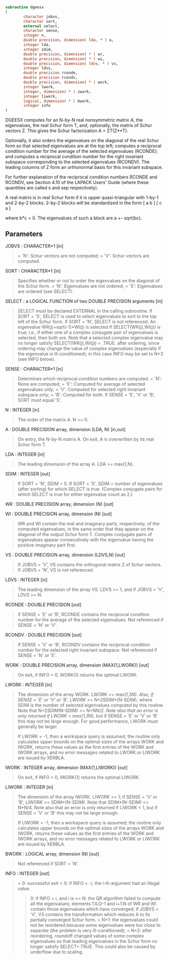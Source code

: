 ```fortran
subroutine dgeesx
(
        character jobvs,
        character sort,
        external select,
        character sense,
        integer n,
        double precision, dimension( lda, * ) a,
        integer lda,
        integer sdim,
        double precision, dimension( * ) wr,
        double precision, dimension( * ) wi,
        double precision, dimension( ldvs, * ) vs,
        integer ldvs,
        double precision rconde,
        double precision rcondv,
        double precision, dimension( * ) work,
        integer lwork,
        integer, dimension( * ) iwork,
        integer liwork,
        logical, dimension( * ) bwork,
        integer info
)
```

DGEESX computes for an N-by-N real nonsymmetric matrix A, the
eigenvalues, the real Schur form T, and, optionally, the matrix of
Schur vectors Z.  This gives the Schur factorization A = Z*T*(Z**T).

Optionally, it also orders the eigenvalues on the diagonal of the
real Schur form so that selected eigenvalues are at the top left;
computes a reciprocal condition number for the average of the
selected eigenvalues (RCONDE); and computes a reciprocal condition
number for the right invariant subspace corresponding to the
selected eigenvalues (RCONDV).  The leading columns of Z form an
orthonormal basis for this invariant subspace.

For further explanation of the reciprocal condition numbers RCONDE
and RCONDV, see Section 4.10 of the LAPACK Users' Guide (where
these quantities are called s and sep respectively).

A real matrix is in real Schur form if it is upper quasi-triangular
with 1-by-1 and 2-by-2 blocks. 2-by-2 blocks will be standardized in
the form
[  a  b  ]
[  c  a  ]

where b*c < 0. The eigenvalues of such a block are a +- sqrt(bc).

## Parameters
JOBVS : CHARACTER*1 [in]
> = 'N': Schur vectors are not computed;
> = 'V': Schur vectors are computed.

SORT : CHARACTER*1 [in]
> Specifies whether or not to order the eigenvalues on the
> diagonal of the Schur form.
> = 'N': Eigenvalues are not ordered;
> = 'S': Eigenvalues are ordered (see SELECT).

SELECT : a LOGICAL FUNCTION of two DOUBLE PRECISION arguments [in]
> SELECT must be declared EXTERNAL in the calling subroutine.
> If SORT = 'S', SELECT is used to select eigenvalues to sort
> to the top left of the Schur form.
> If SORT = 'N', SELECT is not referenced.
> An eigenvalue WR(j)+sqrt(-1)*WI(j) is selected if
> SELECT(WR(j),WI(j)) is true; i.e., if either one of a
> complex conjugate pair of eigenvalues is selected, then both
> are.  Note that a selected complex eigenvalue may no longer
> satisfy SELECT(WR(j),WI(j)) = .TRUE. after ordering, since
> ordering may change the value of complex eigenvalues
> (especially if the eigenvalue is ill-conditioned); in this
> case INFO may be set to N+3 (see INFO below).

SENSE : CHARACTER*1 [in]
> Determines which reciprocal condition numbers are computed.
> = 'N': None are computed;
> = 'E': Computed for average of selected eigenvalues only;
> = 'V': Computed for selected right invariant subspace only;
> = 'B': Computed for both.
> If SENSE = 'E', 'V' or 'B', SORT must equal 'S'.

N : INTEGER [in]
> The order of the matrix A. N >= 0.

A : DOUBLE PRECISION array, dimension (LDA, N) [in,out]
> On entry, the N-by-N matrix A.
> On exit, A is overwritten by its real Schur form T.

LDA : INTEGER [in]
> The leading dimension of the array A.  LDA >= max(1,N).

SDIM : INTEGER [out]
> If SORT = 'N', SDIM = 0.
> If SORT = 'S', SDIM = number of eigenvalues (after sorting)
> for which SELECT is true. (Complex conjugate
> pairs for which SELECT is true for either
> eigenvalue count as 2.)

WR : DOUBLE PRECISION array, dimension (N) [out]

WI : DOUBLE PRECISION array, dimension (N) [out]
> WR and WI contain the real and imaginary parts, respectively,
> of the computed eigenvalues, in the same order that they
> appear on the diagonal of the output Schur form T.  Complex
> conjugate pairs of eigenvalues appear consecutively with the
> eigenvalue having the positive imaginary part first.

VS : DOUBLE PRECISION array, dimension (LDVS,N) [out]
> If JOBVS = 'V', VS contains the orthogonal matrix Z of Schur
> vectors.
> If JOBVS = 'N', VS is not referenced.

LDVS : INTEGER [in]
> The leading dimension of the array VS.  LDVS >= 1, and if
> JOBVS = 'V', LDVS >= N.

RCONDE : DOUBLE PRECISION [out]
> If SENSE = 'E' or 'B', RCONDE contains the reciprocal
> condition number for the average of the selected eigenvalues.
> Not referenced if SENSE = 'N' or 'V'.

RCONDV : DOUBLE PRECISION [out]
> If SENSE = 'V' or 'B', RCONDV contains the reciprocal
> condition number for the selected right invariant subspace.
> Not referenced if SENSE = 'N' or 'E'.

WORK : DOUBLE PRECISION array, dimension (MAX(1,LWORK)) [out]
> On exit, if INFO = 0, WORK(1) returns the optimal LWORK.

LWORK : INTEGER [in]
> The dimension of the array WORK.  LWORK >= max(1,3*N).
> Also, if SENSE = 'E' or 'V' or 'B',
> LWORK >= N+2*SDIM*(N-SDIM), where SDIM is the number of
> selected eigenvalues computed by this routine.  Note that
> N+2*SDIM*(N-SDIM) <= N+N*N/2. Note also that an error is only
> returned if LWORK < max(1,3*N), but if SENSE = 'E' or 'V' or
> 'B' this may not be large enough.
> For good performance, LWORK must generally be larger.
> 
> If LWORK = -1, then a workspace query is assumed; the routine
> only calculates upper bounds on the optimal sizes of the
> arrays WORK and IWORK, returns these values as the first
> entries of the WORK and IWORK arrays, and no error messages
> related to LWORK or LIWORK are issued by XERBLA.

IWORK : INTEGER array, dimension (MAX(1,LIWORK)) [out]
> On exit, if INFO = 0, IWORK(1) returns the optimal LIWORK.

LIWORK : INTEGER [in]
> The dimension of the array IWORK.
> LIWORK >= 1; if SENSE = 'V' or 'B', LIWORK >= SDIM*(N-SDIM).
> Note that SDIM*(N-SDIM) <= N*N/4. Note also that an error is
> only returned if LIWORK < 1, but if SENSE = 'V' or 'B' this
> may not be large enough.
> 
> If LIWORK = -1, then a workspace query is assumed; the
> routine only calculates upper bounds on the optimal sizes of
> the arrays WORK and IWORK, returns these values as the first
> entries of the WORK and IWORK arrays, and no error messages
> related to LWORK or LIWORK are issued by XERBLA.

BWORK : LOGICAL array, dimension (N) [out]
> Not referenced if SORT = 'N'.

INFO : INTEGER [out]
> = 0: successful exit
> < 0: if INFO = -i, the i-th argument had an illegal value.
> > 0: if INFO = i, and i is
> <= N: the QR algorithm failed to compute all the
> eigenvalues; elements 1:ILO-1 and i+1:N of WR and WI
> contain those eigenvalues which have converged; if
> JOBVS = 'V', VS contains the transformation which
> reduces A to its partially converged Schur form.
> = N+1: the eigenvalues could not be reordered because some
> eigenvalues were too close to separate (the problem
> is very ill-conditioned);
> = N+2: after reordering, roundoff changed values of some
> complex eigenvalues so that leading eigenvalues in
> the Schur form no longer satisfy SELECT=.TRUE.  This
> could also be caused by underflow due to scaling.
